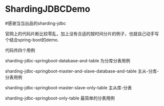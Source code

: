 # ShardingJDBCDemo
#感谢当当出品的sharding-jdbc

官网上的代码片断比较零乱，加上没有合适的按时间分片的例子，也就自己动手写个结合spring-boot的demo. 

代码共四个用例

sharding-jdbc-springboot-database-and-table 为分库分表用例

sharding-jdbc-springboot-master-and-slave-database-and-table 主从-分库-分表用例

sharding-jdbc-springboot-master-slave-only-table 主从库-分表

sharding-jdbc-springboot-only-table 最简单的分表用例
